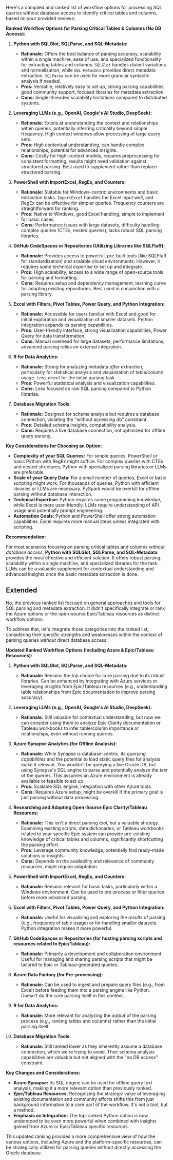 Here's a compiled and ranked list of workflow options for processing SQL queries without database access to identify critical tables and columns, based on your provided reviews:

**Ranked Workflow Options for Parsing Critical Tables & Columns (No DB Access):**

1. **Python with SQLGlot, SQLParse, and SQL-Metadata:**
    *   **Rationale:** Offers the best balance of parsing accuracy, scalability within a single machine, ease of use, and specialized functionality for extracting tables and columns. `SQLGlot` handles dialect variations and normalization, while `SQL-Metadata` provides direct metadata extraction. `SQLParse` can be used for more granular syntactic analysis if needed.
    *   **Pros:** Versatile, relatively easy to set up, strong parsing capabilities, good community support, focused libraries for metadata extraction.
    *   **Cons:** Single-threaded scalability limitations compared to distributed systems.

2. **Leveraging LLMs (e.g., OpenAI, Google's AI Studio, DeepSeek):**
    *   **Rationale:** Excels at understanding the context and relationships within queries, potentially inferring criticality beyond simple frequency. High context windows allow processing of large query sets.
    *   **Pros:** High contextual understanding, can handle complex relationships, potential for advanced insights.
    *   **Cons:** Costly for high-context models, requires preprocessing for consistent formatting, results might need validation against structured parsing. Best used to *supplement* rather than replace structured parsing.

3. **PowerShell with ImportExcel, RegEx, and Counters:**
    *   **Rationale:** Suitable for Windows-centric environments and basic extraction tasks. `ImportExcel` handles the Excel input well, and RegEx can be effective for simpler queries. Frequency counters are straightforward for ranking.
    *   **Pros:** Native to Windows, good Excel handling, simple to implement for basic cases.
    *   **Cons:** Performance issues with large datasets, difficulty handling complex queries (CTEs, nested queries), lacks robust SQL parsing libraries.

4. **GitHub CodeSpaces or Repositories (Utilizing Libraries like SQLFluff):**
    *   **Rationale:** Provides access to powerful, pre-built tools (like SQLFluff for standardization) and scalable cloud environments. However, it requires some technical expertise to set up and integrate.
    *   **Pros:** High scalability, access to a wide range of open-source tools for parsing and formatting.
    *   **Cons:** Requires setup and dependency management, learning curve for adapting existing repositories. Best used in conjunction with a parsing library.

5. **Excel with Filters, Pivot Tables, Power Query, and Python Integration:**
    *   **Rationale:** Accessible for users familiar with Excel and good for initial exploration and visualization of smaller datasets. Python integration expands its parsing capabilities.
    *   **Pros:** User-friendly interface, strong visualization capabilities, Power Query for data transformation.
    *   **Cons:** Manual overhead for large datasets, performance limitations, advanced parsing relies on external integration.

6. **R for Data Analytics:**
    *   **Rationale:**  Strong for analyzing metadata *after* extraction, particularly for statistical analysis and visualization of table/column usage. Less direct for the initial parsing task.
    *   **Pros:** Powerful statistical analysis and visualization capabilities.
    *   **Cons:**  Less focused on raw SQL parsing compared to Python libraries.

7. **Database Migration Tools:**
    *   **Rationale:** Designed for schema analysis but requires a database connection, violating the "without accessing db" constraint.
    *   **Pros:** Detailed schema insights, compatibility analysis.
    *   **Cons:** Requires a live database connection, not optimized for offline query parsing.

**Key Considerations for Choosing an Option:**

*   **Complexity of your SQL Queries:**  For simple queries, PowerShell or basic Python with RegEx might suffice. For complex queries with CTEs and nested structures, Python with specialized parsing libraries or LLMs are preferable.
*   **Scale of your Query Data:** For a small number of queries, Excel or basic scripting might work. For thousands of queries, Python with efficient libraries or LLMs are necessary. PySpark would be overkill for offline parsing without database interaction.
*   **Technical Expertise:** Python requires some programming knowledge, while Excel is more user-friendly. LLMs require understanding of API usage and potentially prompt engineering.
*   **Automation Goals:** Python and PowerShell offer strong automation capabilities. Excel requires more manual steps unless integrated with scripting.

**Recommendation:**

For most scenarios focusing on parsing critical tables and columns *without database access*, **Python with SQLGlot, SQLParse, and SQL-Metadata** provides the most effective and efficient solution. It offers robust parsing, scalability within a single machine, and specialized libraries for the task. LLMs can be a valuable supplement for contextual understanding and advanced insights once the basic metadata extraction is done.

## **Extended**
No, the previous ranked list focused on general approaches and tools for SQL parsing and metadata extraction. It didn't specifically integrate or rank the Azure options or the open-source Epic/Tableau resources as distinct workflow options.

To address that, let's integrate those categories into the ranked list, considering their specific strengths and weaknesses within the context of parsing queries *without* direct database access:

**Updated Ranked Workflow Options (Including Azure & Epic/Tableau Resources):**

1. **Python with SQLGlot, SQLParse, and SQL-Metadata:**
    *   **Rationale:** Remains the top choice for core parsing due to its robust libraries. Can be enhanced by integrating with Azure services or leveraging insights from Epic/Tableau resources (e.g., understanding table relationships from Epic documentation to improve parsing accuracy).

2. **Leveraging LLMs (e.g., OpenAI, Google's AI Studio, DeepSeek):**
    *   **Rationale:** Still valuable for contextual understanding, but now we can consider using them to analyze Epic Clarity documentation or Tableau workbooks to infer table/column importance or relationships, even without running queries.

3. **Azure Synapse Analytics (for Offline Analysis):**
    *   **Rationale:** While Synapse is database-centric, its *querying capabilities* and the potential to load static query files for analysis make it relevant. You wouldn't be querying a live Oracle DB, but using Synapse's SQL engine to parse and potentially analyze the *text* of the queries. This assumes an Azure environment is already available or feasible to set up.
    *   **Pros:** Scalable SQL engine, integration with other Azure tools.
    *   **Cons:** Requires Azure setup, might be overkill if the primary goal is just parsing without data processing.

4. **Researching and Adapting Open-Source Epic Clarity/Tableau Resources:**
    *   **Rationale:** This isn't a direct parsing *tool*, but a valuable strategy. Examining existing scripts, data dictionaries, or Tableau workbooks related to your specific Epic system can provide pre-existing knowledge of critical tables and columns, significantly shortcutting the parsing effort.
    *   **Pros:** Leverage community knowledge, potentially find ready-made solutions or insights.
    *   **Cons:**  Depends on the availability and relevance of community resources, might require adaptation.

5. **PowerShell with ImportExcel, RegEx, and Counters:**
    *   **Rationale:** Remains relevant for basic tasks, particularly within a Windows environment. Can be used to pre-process or filter queries before more advanced parsing.

6. **Excel with Filters, Pivot Tables, Power Query, and Python Integration:**
    *   **Rationale:**  Useful for visualizing and exploring the *results* of parsing (e.g., frequency of table usage) or for handling smaller datasets. Python integration makes it more powerful.

7. **GitHub CodeSpaces or Repositories (for hosting parsing scripts and resources related to Epic/Tableau):**
    *   **Rationale:** Primarily a development and collaboration environment. Useful for managing and sharing parsing scripts that might be tailored to Epic or Tableau-generated queries.

8. **Azure Data Factory (for Pre-processing):**
    *   **Rationale:**  Can be used to ingest and prepare query files (e.g., from Excel) before feeding them into a parsing engine like Python. Doesn't do the core parsing itself in this context.

9. **R for Data Analytics:**
    *   **Rationale:**  More relevant for analyzing the *output* of the parsing process (e.g., ranking tables and columns) rather than the initial parsing itself.

10. **Database Migration Tools:**
    *   **Rationale:** Still ranked lower as they inherently assume a database connection, which we're trying to avoid. Their schema analysis capabilities are valuable but not aligned with the "no DB access" constraint.

**Key Changes and Considerations:**

*   **Azure Synapse:**  Its SQL engine can be used for offline query text analysis, making it a more relevant option than previously ranked.
*   **Epic/Tableau Resources:**  Recognizing the strategic value of leveraging existing documentation and community efforts shifts this from just background information to a core part of the workflow. It's not a tool, but a method.
*   **Emphasis on Integration:** The top-ranked Python option is now understood to be even more powerful when combined with insights gained from Azure or Epic/Tableau specific resources.

This updated ranking provides a more comprehensive view of how the various options, including Azure and the platform-specific resources, can be strategically utilized for parsing queries without directly accessing the Oracle database.
